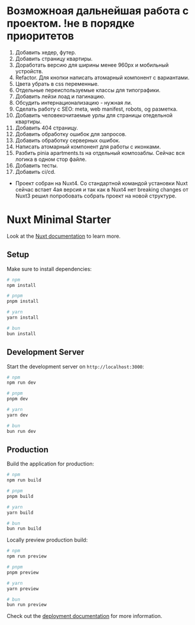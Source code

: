 # Возможноая дальнейшая работа с проектом. !не в порядке приоритетов

1. Добавить хедер, футер.
2. Добавить страницу квартиры.
3. Доработать версию для ширины менее 960px и мобильный устройств.
4. Refactor. Для кнопки написать атомарный компонент с вариантами.
5. Цвета убрать в css переменные.
6. Отдельные переиспользуемые классы для типографики.
7. Добавить лейзи лоад и пагинацию.
8. Обсудить интернационализацию - нужная ли. 
9. Сделать работу с SEO: meta, web manifest, robots, og разметка.
10. Добавить человекочитаемые урлы для страницы отедельной квартиры.
11. Добавить 404 страницу.
12. Добавить обработку ошибок для запросов.
13. Добавить обработку серверных ошибок.
14. Написать атомарный компонент для работы с иконками.
15. Разбить pinia apartments.ts на отдельный композаблы. Сейчас вся логика в одном стор файле.
16. Добавить тесты.
17. Добавить ci/cd.

* Проект собран на Nuxt4.
Со стандартной командой установки Nuxt сейчас встает 4ая версия и так как в Nuxt4 нет breaking changes от Nuxt3 решил попробовать собрать проект на новой структуре.

# Nuxt Minimal Starter

Look at the [Nuxt documentation](https://nuxt.com/docs/getting-started/introduction) to learn more.

## Setup

Make sure to install dependencies:

```bash
# npm
npm install

# pnpm
pnpm install

# yarn
yarn install

# bun
bun install
```

## Development Server

Start the development server on `http://localhost:3000`:

```bash
# npm
npm run dev

# pnpm
pnpm dev

# yarn
yarn dev

# bun
bun run dev
```

## Production

Build the application for production:

```bash
# npm
npm run build

# pnpm
pnpm build

# yarn
yarn build

# bun
bun run build
```

Locally preview production build:

```bash
# npm
npm run preview

# pnpm
pnpm preview

# yarn
yarn preview

# bun
bun run preview
```

Check out the [deployment documentation](https://nuxt.com/docs/getting-started/deployment) for more information.

